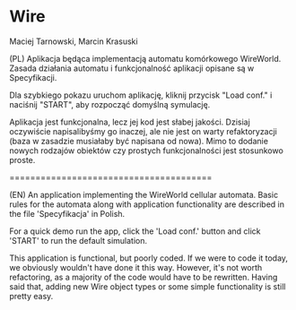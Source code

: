 # Wire
Maciej Tarnowski, Marcin Krasuski

(PL) Aplikacja będąca implementacją automatu komórkowego WireWorld. Zasada działania automatu i funkcjonalność aplikacji opisane są w Specyfikacji.

Dla szybkiego pokazu uruchom aplikację, kliknij przycisk "Load conf." i naciśnij "START", aby rozpocząć domyślną symulację.

Aplikacja jest funkcjonalna, lecz jej kod jest słabej jakości. Dzisiaj oczywiście napisalibyśmy go inaczej, ale nie jest on warty refaktoryzacji (baza w zasadzie musiałaby być napisana od nowa). Mimo to dodanie nowych rodzajów obiektów czy prostych funkcjonalności jest stosunkowo proste.

=======================================

(EN) An application implementing the WireWorld cellular automata. Basic rules for the automata along with application functionality are described in the file 'Specyfikacja' in Polish.

For a quick demo run the app, click the 'Load conf.' button and click 'START' to run the default simulation.

This application is functional, but poorly coded. If we were to code it today, we obviously wouldn't have done it this way. However, it's not worth refactoring, as a majority of the code would have to be rewritten. Having said that, adding new Wire object types or some simple functionality is still pretty easy.
